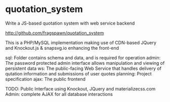 # quotation_system
Write a JS-based quotation system with web service backend

http://github.com/fragspawn/quotation_system

This is a PHP/MySQL implementation making use of CDN-based JQuery and Knockout.js & snapsvg.io enhancing the front-end

sql:      Folder contains schema and data, and is required for operation
admin:    The password protected admin interface allows manipulation and viewing of persistent data
ws:       The public-facing Web Service that handles delivery of qutation information and submissions of user quotes
planning: Project specification
ajax:     The public frontend

TODO:
Public Interface using Knockout, JQuery and materializecss.com 
Admin: complete AJAX for all database interactions
